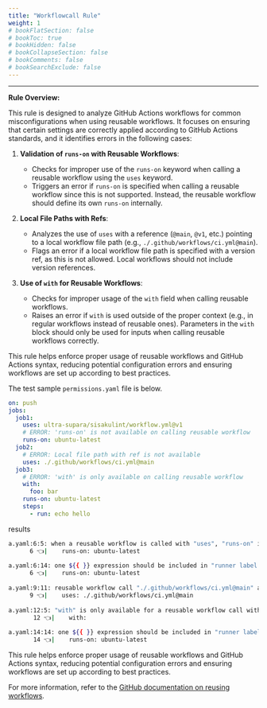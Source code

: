 ```yaml
---
title: "Workflowcall Rule"
weight: 1
# bookFlatSection: false
# bookToc: true
# bookHidden: false
# bookCollapseSection: false
# bookComments: false
# bookSearchExclude: false
---
```


---

**Rule Overview:**

This rule is designed to analyze GitHub Actions workflows for common misconfigurations when using reusable workflows. It focuses on ensuring that certain settings are correctly applied according to GitHub Actions standards, and it identifies errors in the following cases:

1. **Validation of `runs-on` with Reusable Workflows**:
   - Checks for improper use of the `runs-on` keyword when calling a reusable workflow using the `uses` keyword.
   - Triggers an error if `runs-on` is specified when calling a reusable workflow since this is not supported. Instead, the reusable workflow should define its own `runs-on` internally.

2. **Local File Paths with Refs**:
   - Analyzes the use of `uses` with a reference (`@main`, `@v1`, etc.) pointing to a local workflow file path (e.g., `./.github/workflows/ci.yml@main`).
   - Flags an error if a local workflow file path is specified with a version ref, as this is not allowed. Local workflows should not include version references.

3. **Use of `with` for Reusable Workflows**:
   - Checks for improper usage of the `with` field when calling reusable workflows.
   - Raises an error if `with` is used outside of the proper context (e.g., in regular workflows instead of reusable ones). Parameters in the `with` block should only be used for inputs when calling reusable workflows correctly.

This rule helps enforce proper usage of reusable workflows and GitHub Actions syntax, reducing potential configuration errors and ensuring workflows are set up according to best practices.

The test sample `permissions.yaml` file is below.

```yaml
on: push
jobs:
  job1:
    uses: ultra-supara/sisakulint/workflow.yml@v1
    # ERROR: 'runs-on' is not available on calling reusable workflow
    runs-on: ubuntu-latest
  job2:
    # ERROR: Local file path with ref is not available
    uses: ./.github/workflows/ci.yml@main
  job3:
    # ERROR: 'with' is only available on calling reusable workflow
    with:
      foo: bar
    runs-on: ubuntu-latest
    steps:
      - run: echo hello
```

results

```bash
a.yaml:6:5: when a reusable workflow is called with "uses", "runs-on" is not available. only following keys are allowed: "name", "uses", "with", "secrets", "needs", "if", and "permissions" in job "job1" [syntax]
      6 👈|    runs-on: ubuntu-latest
          
a.yaml:6:14: one ${{ }} expression should be included in "runner label at \"runs-on\" section" value but got 0 expressions [expression]
      6 👈|    runs-on: ubuntu-latest
                   
a.yaml:9:11: reusable workflow call "./.github/workflows/ci.yml@main" at uses is not following the format "owner/repo/path/to/workflow.yml@ref" nor "./path/to/workflow.yml". please visit to https://docs.github.com/en/actions/learn-github-actions/reusing-workflows for more details [workflow-call]
      9 👈|    uses: ./.github/workflows/ci.yml@main
                
a.yaml:12:5: "with" is only available for a reusable workflow call with "uses" but "uses" is not found in job "job3" [syntax]
       12 👈|    with:
           
a.yaml:14:14: one ${{ }} expression should be included in "runner label at \"runs-on\" section" value but got 0 expressions [expression]
       14 👈|    runs-on: ubuntu-latest
```

This rule helps enforce proper usage of reusable workflows and GitHub Actions syntax, reducing potential configuration errors and ensuring workflows are set up according to best practices.

For more information, refer to the [GitHub documentation on reusing workflows](https://docs.github.com/en/actions/sharing-automations/reusing-workflows).